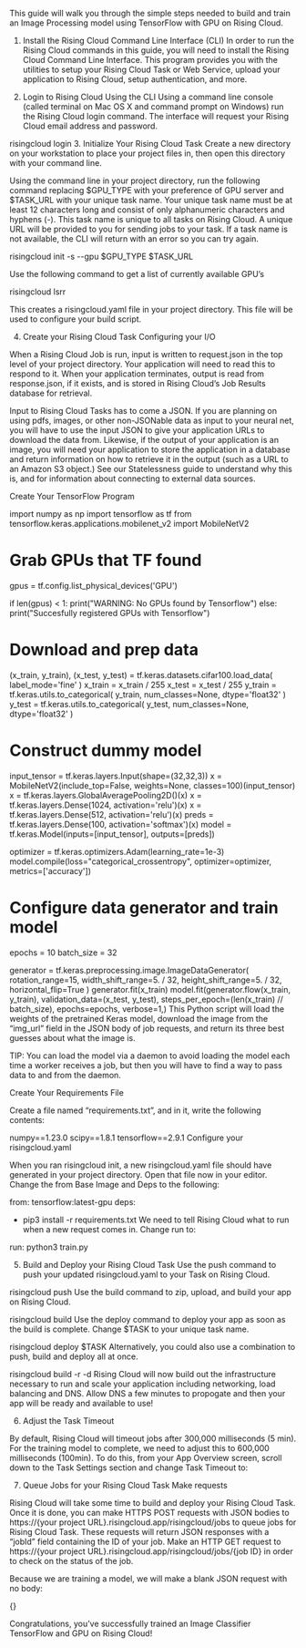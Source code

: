 This guide will walk you through the simple steps needed to build and train an Image Processing model using TensorFlow with GPU on Rising Cloud. 

1. Install the Rising Cloud Command Line Interface (CLI)
In order to run the Rising Cloud commands in this guide, you will need to install the Rising Cloud Command Line Interface. This program provides you with the utilities to setup your Rising Cloud Task or Web Service, upload your application to Rising Cloud, setup authentication, and more.

2. Login to Rising Cloud Using the CLI
Using a command line console (called terminal on Mac OS X and command prompt on Windows) run the Rising Cloud login command. The interface will request your Rising Cloud email address and password.

risingcloud login
3. Initialize Your Rising Cloud Task
Create a new directory on your workstation to place your project files in, then open this directory with your command line.

Using the command line in your project directory, run the following command replacing $GPU_TYPE with your preference of GPU server and $TASK_URL with your unique task name. Your unique task name must be at least 12 characters long and consist of only alphanumeric characters and hyphens (-). This task name is unique to all tasks on Rising Cloud. A unique URL will be provided to you for sending jobs to your task. If a task name is not available, the CLI will return with an error so you can try again.

risingcloud init -s --gpu $GPU_TYPE $TASK_URL

Use the following command to get a list of currently available GPU’s

risingcloud lsrr

This creates a risingcloud.yaml file in your project directory. This file will be used to configure your build script.

4. Create your Rising Cloud Task
Configuring your I/O

When a Rising Cloud Job is run, input is written to request.json in the top level of your project directory. Your application will need to read this to respond to it. When your application terminates, output is read from response.json, if it exists, and is stored in Rising Cloud’s Job Results database for retrieval.

Input to Rising Cloud Tasks has to come a JSON. If you are planning on using pdfs, images, or other non-JSONable data as input to your neural net, you will have to use the input JSON to give your application URLs to download the data from. Likewise, if the output of your application is an image, you will need your application to store the application in a database and return information on how to retrieve it in the output (such as a URL to an Amazon S3 object.) See our Statelessness guide to understand why this is, and for information about connecting to external data sources.

Create Your TensorFlow Program

import numpy as np
import tensorflow as tf
from tensorflow.keras.applications.mobilenet_v2 import MobileNetV2

# Grab GPUs that TF found
gpus = tf.config.list_physical_devices('GPU')

if len(gpus) < 1:
    print("WARNING: No GPUs found by Tensorflow")
else:
    print("Succesfully registered GPUs with Tensorflow")

# Download and prep data
(x_train, y_train), (x_test, y_test) = tf.keras.datasets.cifar100.load_data(
    label_mode='fine'
)
x_train = x_train / 255
x_test = x_test / 255
y_train = tf.keras.utils.to_categorical(
    y_train, num_classes=None, dtype='float32'
)
y_test = tf.keras.utils.to_categorical(
    y_test, num_classes=None, dtype='float32'
)

# Construct dummy model
input_tensor = tf.keras.layers.Input(shape=(32,32,3))
x = MobileNetV2(include_top=False,
                  weights=None,
                  classes=100)(input_tensor)
x = tf.keras.layers.GlobalAveragePooling2D()(x)
x = tf.keras.layers.Dense(1024, activation='relu')(x)
x = tf.keras.layers.Dense(512, activation='relu')(x)
preds = tf.keras.layers.Dense(100, activation='softmax')(x)
model = tf.keras.Model(inputs=[input_tensor], outputs=[preds])

optimizer = tf.keras.optimizers.Adam(learning_rate=1e-3)
model.compile(loss="categorical_crossentropy",
                           optimizer=optimizer,
                           metrics=['accuracy'])

# Configure data generator and train model
epochs = 10
batch_size = 32

generator = tf.keras.preprocessing.image.ImageDataGenerator(
    rotation_range=15,
    width_shift_range=5. / 32,
    height_shift_range=5. / 32,
    horizontal_flip=True
)
generator.fit(x_train)
model.fit(generator.flow(x_train, y_train),
                             validation_data=(x_test, y_test),
                             steps_per_epoch=(len(x_train) // batch_size),
                             epochs=epochs, verbose=1,)
This Python script will load the weights of the pretrained Keras model, download the image from the “img_url” field in the JSON body of job requests, and return its three best guesses about what the image is.

TIP: You can load the model via a daemon to avoid loading the model each time a worker receives a job, but then you will have to find a way to pass data to and from the daemon.

Create Your Requirements File

Create a file named “requirements.txt”, and in it, write the following contents:

numpy==1.23.0
scipy==1.8.1
tensorflow==2.9.1
Configure your risingcloud.yaml

When you ran risingcloud init, a new risingcloud.yaml file should have generated in your project directory. Open that file now in your editor.  Change the from Base Image and Deps to the following:

from: tensorflow:latest-gpu
deps:
  - pip3 install -r requirements.txt
We need to tell Rising Cloud what to run when a new request comes in. Change run to:

run: python3 train.py

5. Build and Deploy your Rising Cloud Task
Use the push command to push your updated risingcloud.yaml to your Task on Rising Cloud.

risingcloud push
Use the build command to zip, upload, and build your app on Rising Cloud.

risingcloud build
Use the deploy command to deploy your app as soon as the build is complete. Change $TASK to your unique task name.

risingcloud deploy $TASK
Alternatively, you could also use a combination to push, build and deploy all at once.

risingcloud build -r -d
Rising Cloud will now build out the infrastructure necessary to run and scale your application including networking, load balancing and DNS. Allow DNS a few minutes to propogate and then your app will be ready and available to use!

6. Adjust the Task Timeout

By default, Rising Cloud will timeout jobs after 300,000 milliseconds (5 min).  For the training model to complete, we need to adjust this to 600,000 milliseconds (100min).  To do this, from your App Overview screen, scroll down to the Task Settings section and change Task Timeout to:

7. Queue Jobs for your Rising Cloud Task
Make requests

Rising Cloud will take some time to build and deploy your Rising Cloud Task. Once it is done, you can make HTTPS POST requests with JSON bodies to https://{your project URL}.risingcloud.app/risingcloud/jobs to queue jobs for Rising Cloud Task. These requests will return JSON responses with a “jobId” field containing the ID of your job. Make an HTTP GET request to https://{your project URL}.risingcloud.app/risingcloud/jobs/{job ID} in order to check on the status of the job.

Because we are training a model, we will make a blank JSON request with no body:

{}

Congratulations, you’ve successfully trained an Image Classifier TensorFlow and GPU on Rising Cloud!

